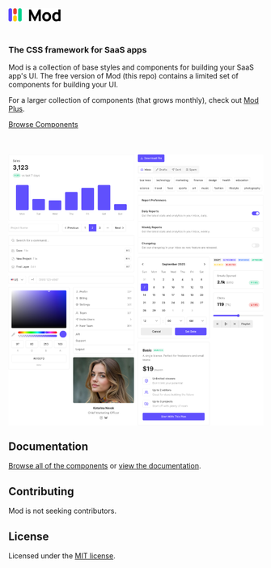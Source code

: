 <img style="height: 26px; margin-bottom: 20px" src="logo.svg" alt="Mod" />

### The CSS framework for SaaS apps

Mod is a collection of base styles and components for building your SaaS app's UI. The free version of Mod (this repo) contains a limited set of components for building your UI.

For a larger collection of components (that grows monthly), check out [Mod Plus](https://mod.cheatcode.co/plus?utm_source=github&utm_medium=readme&utm_campaign=readme_clicks).

[Browse Components](https://mod.cheatcode.co/components?utm_source=github&utm_medium=readme&utm_campaign=readme_clicks)

<br />

<img style="display: block; margin-top: 20px" src="screenshot.webp" alt="Mod Screenshot" />

## Documentation

[Browse all of the components](https://mod.cheatcode.co/components?utm_source=github&utm_medium=readme&utm_campaign=readme_clicks) or [view the documentation](https://docs.cheatcode.co/mod?utm_source=github&utm_medium=readme&utm_campaign=readme_clicks).

## Contributing

Mod is not seeking contributors.

## License

Licensed under the [MIT license](https://github.com/cheatcode/mod/blob/main/LICENSE.md).